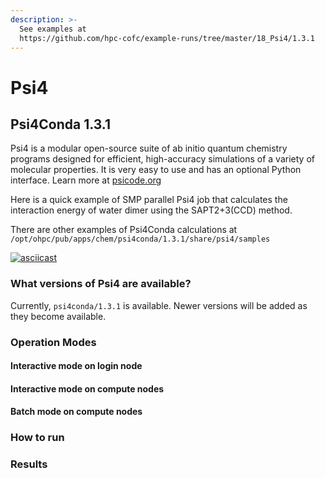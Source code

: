 ```yaml
---
description: >-
  See examples at
  https://github.com/hpc-cofc/example-runs/tree/master/18_Psi4/1.3.1
---
```


# Psi4

## Psi4Conda 1.3.1

Psi4 is a modular open-source suite of ab initio quantum chemistry programs designed for efficient, high-accuracy simulations of a variety of molecular properties. It is very easy to use and has an optional Python interface. Learn more at [psicode.org](http://www.psicode.org)

Here is a quick example of SMP parallel Psi4 job that calculates the interaction energy of water dimer using the SAPT2+3\(CCD\) method.

There are other examples of Psi4Conda calculations at `/opt/ohpc/pub/apps/chem/psi4conda/1.3.1/share/psi4/samples`

[![asciicast](https://asciinema.org/a/250337.svg)](https://asciinema.org/a/250337?t=4)

### What versions of Psi4 are available?

Currently, `psi4conda/1.3.1` is available. Newer versions will be added as they become available.

### Operation Modes

#### Interactive mode on login node

#### Interactive mode on compute nodes

#### Batch mode on compute nodes

### How to run

### Results

